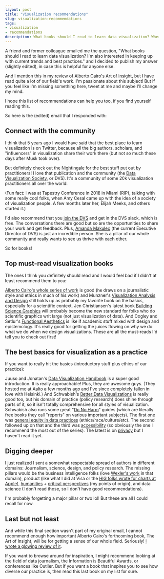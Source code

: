 ```yaml
---
layout: post
title: "Visualization recommendations"
slug: visualization-recommendations
tags:
- visualization
- recommendations
description: What books should I read to learn data visualization? Where do I learn current trends and best practices?
---
```


A friend and former colleague emailed me the question, "What books should I read to learn data visualization? I'm also interested in keeping up with current trends and best practices." and I decided to publish my answer (slightly edited), in case this is helpful for anyone else.

And I mention this in my [review of Alberto Cairo's Art of Insight](https://www.frank.computer/blog/2023/08/art-of-insight-review.html), but I have read quite a lot of our field's work. I'm passionate about this subject! But if you feel like I'm missing something here, tweet at me and maybe I'll change my mind.

I hope this list of recommendations can help you too, if you find yourself reading this.

So here is the (edited) email that I responded with:

## Connect with the community

I think that 5 years ago I would have said that the best place to learn visualization is on Twitter, because all the big authors, scholars, and "influencers" in visualization share their work there (but not so much these days after Musk took over).

But definitely check out the [Nightingale](https://nightingaledvs.com/) for the best stuff put out by practitioners! I love that publication and the community (the [Data Visualization Society](https://www.datavisualizationsociety.org/), or DVS). It's a community of some 20k visualization practitioners all over the world.

(Fun fact: I was at Tapestry Conference in 2018 in Miami (RIP), talking with some really cool folks, when Amy Cesal came up with the idea of a society of visualization people. A few months later her, Elijah Meeks, and others started it.)

I'd also recommend that you [join the DVS](https://www.datavisualizationsociety.org/membership) and get in the DVS slack, which is free. The conversations there are good but so are the opportunities to share your work and get feedback. Plus, [Amanda Makulec](https://www.datavisualizationsociety.org/board-council) (the current Executive Director of DVS) is just an incredible person. She is a pillar of our whole community and really wants to see us thrive with each other.

So for books!

## Top must-read visualization books
The ones I think you definitely should read and I would feel bad if I didn't at least recommend them to you:

[Alberto Cairo's whole series of work](http://albertocairo.com/#:~:text=BOOKS%20BY%20ALBERTO%20CAIRO) is good (he draws on a journalistic style and ethics in much of his work) and Munzner's [Visualization Analysis and Design](https://www.cs.ubc.ca/~tmm/vadbook/) still holds up as probably my favorite book on the basics, especially for a scientific context. Jen Christiansen's latest book [Building Science Graphics](https://www.jenchristiansen.com/building-science-graphics) will probably become the new standard for folks who do scientific graphics writ large (not just visualization of data). And Cogley and Setlur's [Functional Aesthetics](https://www.functionalaestheticsbook.com/) is like if academic stuff mixed with design and epistemology. It's really good for getting the juices flowing on why we do what we do when we design visualizations. These are all the must-reads I'd tell you to check out first!

## The best basics for visualization as a practice
If you want to really hit the basics (introductory stuff plus ethics of our practice):

Juuso and Jonatan's [Data Visualization Handbook](https://www.datavizhandbook.info/) is a super good introduction. It is really approachable! Plus, they are awesome guys. (They hosted me at Aalto a few months ago and I've since completely fallen in love with Helsinki.) And Schwabish's [Better Data Visualizations](http://cup.columbia.edu/book/better-data-visualizations/9780231193115) is really good too, but his domain of practice (policy research) does shine through parts of it, so it isn't totally comprehensive for all styles of visualization. Schwabish also runs some great "[Do No Harm](https://www.urban.org/projects/do-no-harm-project)" guides (which are literally free books they call "reports" on various important subjects). The first one was [general equity in data practices](https://www.urban.org/research/publication/do-no-harm-guide-applying-equity-awareness-data-visualization) (ethics/race/culture/etc). The second followed up on that and the third was [accessibility](https://www.urban.org/research/publication/do-no-harm-guide-centering-accessibility-data-visualization) (so obviously the one I recommend the most out of the series). The latest is on [privacy](https://www.urban.org/research/publication/do-no-harm-guide-applying-equity-awareness-data-privacy-methods) but I haven't read it yet.

## Digging deeper

I just realized I sent a somewhat respectable spread of authors in different domains: Journalism, science, design, and policy research. The missing pillars would be the business intelligence folks (love [Wexler's work](https://www.datarevelations.com/books/) in that domain), product (like what I did at Visa or the [HIG folks wrote for charts at Apple](https://developer.apple.com/design/human-interface-guidelines/charting-data)), [humanities](https://www.hup.harvard.edu/catalog.php?isbn=9780674724938) + [critical perspectives](https://data-feminism.mitpress.mit.edu/) (my points of origin), and data science (I don't read those, so I don't have good recommendations). 

I'm probably forgetting a major pillar or two lol! But these are all I could recall for now.

## Last but not least

And while this final section wasn't part of my original email, I cannot recommend enough how important Alberto Cairo's forthcoming book, The Art of Insight, will be for getting a sense of our whole field. Seriously! [I wrote a glowing review of it](https://www.frank.computer/blog/2023/08/art-of-insight-review.html).

If you want to browse around for inspiration, I might recommend looking at the field of data journalism, the Information is Beautiful Awards, or conferences like Outlier. But if you want a book that inspires you to see how diverse our practice is, then read this last book on my list for sure.